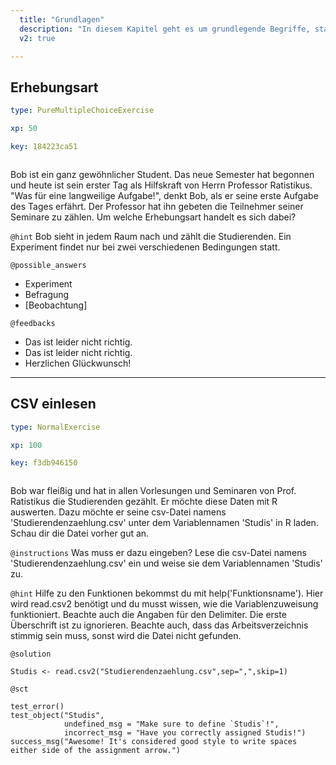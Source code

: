 ```yaml
---
  title: "Grundlagen"
  description: "In diesem Kapitel geht es um grundlegende Begriffe, statistische Messgrößen, andere Kennzahlen und den Umgang mit Datensätzen. Dies ist also der Einstieg in die deskriptive Statistik."
  v2: true

---
```

## Erhebungsart

```yaml
type: PureMultipleChoiceExercise

xp: 50

key: 184223ca51



```

Bob ist ein ganz gewöhnlicher Student. Das neue Semester hat begonnen und heute ist sein erster Tag als Hilfskraft von Herrn Professor Ratistikus. "Was für eine langweilige Aufgabe!", denkt Bob, als er seine erste Aufgabe des Tages erfährt. Der Professor hat ihn gebeten die Teilnehmer seiner Seminare zu zählen. Um welche Erhebungsart handelt es sich dabei?


`@hint`
Bob sieht in jedem Raum nach und zählt die Studierenden. Ein Experiment findet nur bei zwei verschiedenen Bedingungen statt.





`@possible_answers`
- Experiment
- Befragung
- [Beobachtung]

`@feedbacks`
- Das ist leider nicht richtig.
- Das ist leider nicht richtig.
- Herzlichen Glückwunsch!





---
## CSV einlesen

```yaml
type: NormalExercise

xp: 100

key: f3db946150



```

Bob war fleißig und hat in allen Vorlesungen und Seminaren von Prof. Ratistikus die Studierenden gezählt. Er möchte diese Daten mit R auswerten. Dazu möchte er seine csv-Datei namens 'Studierendenzaehlung.csv' unter dem Variablennamen 'Studis' in R laden. Schau dir die Datei vorher gut an.

`@instructions`
Was muss er dazu eingeben? Lese die csv-Datei namens 'Studierendenzaehlung.csv' ein und weise sie dem Variablennamen 'Studis' zu.

`@hint`
Hilfe zu den Funktionen bekommst du mit help('Funktionsname'). Hier wird read.csv2 benötigt und du musst wissen, wie die Variablenzuweisung funktioniert. Beachte auch die Angaben für den Delimiter. Die erste Überschrift ist zu ignorieren. Beachte auch, dass das Arbeitsverzeichnis stimmig sein muss, sonst wird die Datei nicht gefunden.



`@solution`
```{r}
Studis <- read.csv2("Studierendenzaehlung.csv",sep=",",skip=1)
```
`@sct`
```{r}
test_error()
test_object("Studis",
            undefined_msg = "Make sure to define `Studis`!",
            incorrect_msg = "Have you correctly assigned Studis!")
success_msg("Awesome! It's considered good style to write spaces either side of the assignment arrow.")
```




